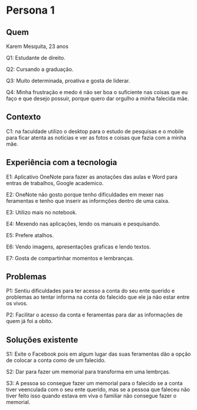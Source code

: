 # Persona 1

## **Quem**
Karem Mesquita, 23 anos

Q1: Estudante de direito.

Q2: Cursando a graduação.

Q3: Muito determinada, proativa e gosta de liderar.

Q4: Minha frustração e medo é não ser boa o suficiente nas coisas que eu faço e que desejo possuir, porque quero dar orgulho a minha falecida mãe.

## **Contexto**
C1: na faculdade utilizo o desktop para o estudo de pesquisas e o mobile para ficar atenta as noticias e ver as fotos e coisas que fazia com a minha mãe.

## **Experiência com a tecnologia**
E1: Aplicativo OneNote para fazer as anotações das aulas e Word para entras de trabalhos, Google academico. 

E2: OneNote não gosto porque tenho dificuldades em mexer nas feramentas e tenho que inserir as informções dentro de uma caixa.

E3: Utilizo mais no notebook.

E4: Mexendo nas aplicações, lendo os manuais e pesquisando.

E5: Prefere atalhos.

E6: Vendo imagens, apresentações graficas e lendo textos.

E7: Gosta de compartinhar momentos e lembranças.

## **Problemas**
P1: Sentiu dificuldades para ter acesso a conta do seu ente querido e problemas ao tentar informa na conta do falecido que ele ja não estar entre os vivos.

P2: Facilitar o acesso da conta e feramentas para dar as informações de quem já foi a obito.

## **Soluções existente**
S1: Exite o Facebook pois em algum lugar das suas feramentas dão a opção de colocar a conta como de um falecido.

S2: Dar para fazer um memorial para transforma em uma lembrças.

S3: A pessoa so consegue fazer um memorial para o falecido se a conta tiver veenculada com o seu ente querido, mas se a pessoa que faleceu não tiver feito isso quando estava em viva o familiar não consegue fazer o memorial.
